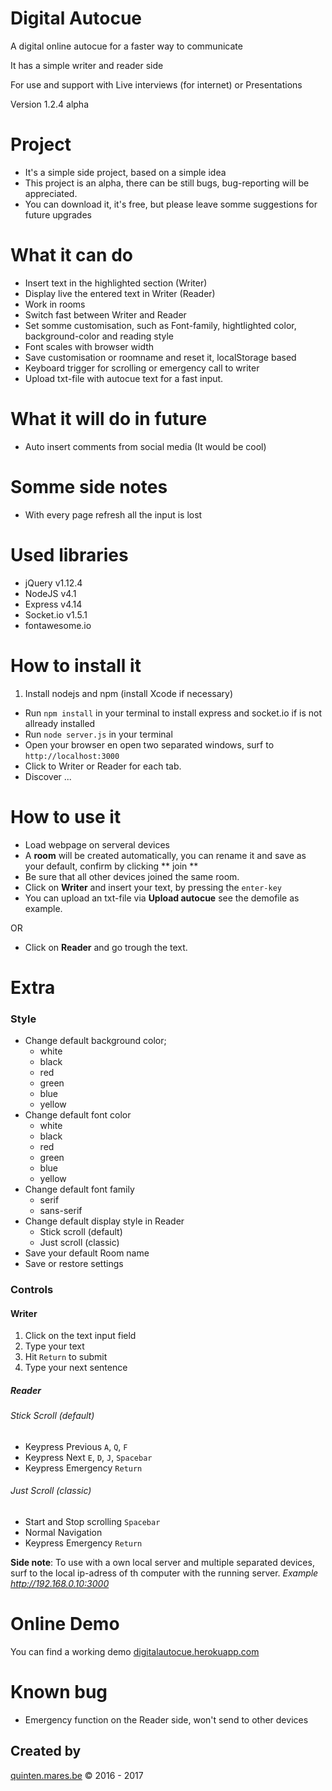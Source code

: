 # Digital Autocue
A  digital online autocue for a faster way to communicate

It has a simple writer and reader side

For use and support with
Live interviews (for internet) or Presentations

Version 1.2.4 alpha

# Project
* It's a simple side project, based on a simple idea
* This project is an alpha, there can be still bugs, bug-reporting will be appreciated.
* You can download it, it's free, but please leave somme suggestions for future upgrades

# What it can do
* Insert text in the highlighted section (Writer)
* Display live the entered text in Writer (Reader)
* Work in rooms
* Switch fast between Writer and Reader
* Set somme customisation, such as Font-family, hightlighted color, background-color and reading style
* Font scales with browser width
* Save customisation or roomname and reset it, localStorage based
* Keyboard trigger for scrolling or emergency call to writer
* Upload txt-file with autocue text for a fast input.

# What it will do in future
* Auto insert comments from social media (It would be cool)

# Somme side notes
* With every page refresh all the input is lost

# Used libraries
* jQuery v1.12.4
* NodeJS v4.1
* Express v4.14
* Socket.io v1.5.1
* fontawesome.io

# How to install it
1. Install nodejs and npm (install Xcode if necessary)
+ Run `npm install` in your terminal to install express and socket.io if is not allready installed
+ Run `node server.js` in your terminal
+ Open your browser en open two separated windows, surf to  `http://localhost:3000`
+ Click to Writer or Reader for each tab.
+ Discover ...

# How to use it
* Load webpage on serveral devices
* A **room** will be created automatically, you can rename it and save as your default, confirm by clicking ** join **
* Be sure that all other devices joined the same room.
* Click on **Writer** and insert your text, by pressing the `enter-key`
* You can upload an txt-file via **Upload autocue** see the demofile as example.

OR

* Click on **Reader** and go trough the text.

# Extra
### Style
* Change default background color;
  * white
  * black
  * red
  * green
  * blue
  * yellow
* Change default font color
  * white
  * black
  * red
  * green
  * blue
  * yellow
* Change default font family
  * serif
  * sans-serif
* Change default display style in Reader
  * Stick scroll (default)
  * Just scroll (classic)
* Save your default Room name
* Save or restore settings

### Controls
#### Writer
1. Click on the text input field
2. Type your text
3. Hit `Return` to submit
4. Type your next sentence

##### Reader
###### Stick Scroll (default)
* Keypress Previous `A`, `Q`, `F`
* Keypress Next `E`, `D`, `J`, `Spacebar`
* Keypress Emergency `Return`

###### Just Scroll (classic)
* Start and Stop scrolling `Spacebar`
* Normal Navigation
* Keypress Emergency `Return`

**Side note**: To use with a own local server and multiple separated devices, surf to the local ip-adress of th computer with the running server. *Example http://192.168.0.10:3000*

# Online Demo
You can find a working demo
[digitalautocue.herokuapp.com](https://digitalautocue.herokuapp.com)

# Known bug
- Emergency function on the Reader side, won't send to other devices

## Created by
[quinten.mares.be](http://quinten.mares.be) &copy; 2016 - 2017

